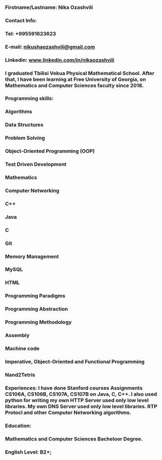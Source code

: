 ### Firstname/Lastname: Nika Ozashvili
### Contact Info: 
### Tel: +995591623623
### E-mail: nikushaozashvili@gmail.com
### Linkedin: www.linkedin.com/in/nikaozashvili

### I graduated Tbilisi Vekua Physical Mathematical School. After that, I have been learning at Free University of Georgia, on Mathematics and Computer Sciences faculty since 2018.

### Programming skills:
### Algorithms
### Data Structures
### Problem Solving
### Object-Oriented Programming (OOP)
### Test Driven Development
### Mathematics
### Computer Networking
### C++
### Java
### C
### Git
### Memory Management
### MySQL
### HTML
### Programming Paradigms
### Programming Abstraction
### Programming Methodology
### Assembly
### Machine code
### Imperative, Object-Oriented and Functional Programming
### Nand2Tetris


### Experiences: I have done Stanford courses Assignments CS106A, CS106B, CS107A, CS107B on Java, C, C++. I also used python for writing my own HTTP Server used only low level libraries. My own DNS Server used only low level libraries. RTP Protocl and other Computer Networking algorithms.


### Education:
### Mathematics and Computer Sciences Bacheloor Degree. 

### English Level: B2+;